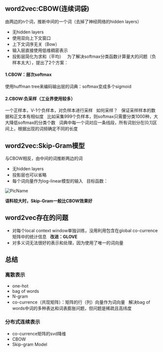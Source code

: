 ## word2vec:CBOW(连续词袋)  
由两边的n个词，推断中间的一个词（去掉了神经网络的hidden layers）  
* 无hidden layers
* 使用双向上下文窗口
* 上下文词序无关（Bow）
* 输入层直接使用低维稠密表示
* 投影层简化为求和（平均）  
为了解决softmax分类函数计算量大的问题（负样本太大），提出了2个方案：  
#### 1.CBOW：层次softmax  
使用huffman tree来编码输出层的词典：softmax变成多个sigmoid  
#### 2.CBOW:负采样（工业界使用较多）  
一个正样本，V-1个负样本，对负样本进行采样  
如何采样？  
保证采样样本的数据和正文本有相似度  
比如采集999个负样本，则softmax只需要分类1000种，大大降低softmax的分类个数  
词典中每一个词对应一条线段，所有词划分在[0,1]区间上，根据出现的词频确定不同的长度  
## word2vec:Skip-Gram模型  
与CBOW相反，由中间的词推断两边的词  
* 无hidden layers
* 投影层也可以省略
* 每个词向量作为log-linear模型的输入  
目标函数：  

![PicName](https://github.com/jiaruncao/jiaruncao.github.io/blob/master/NLP/Chapter6-Word2Vec/formula/25.png)  


**语料较大时，Skip-Gram一般比CBOW效果好**  
## word2vec存在的问题
* 对每个local context window单独训练，没用利用包含在global co-currence矩阵中的统计信息  
**改进：GLOVE**
* 对多义词无法很好的表示和处理，因为使用了唯一的词向量  
## 总结  
### 离散表示 
* one-hot
* bag of words
* N-gram
* co-currence（共现矩阵）：矩阵的行（列）向量作为词向量  
解决bag of words中词的多种表达和词表膨胀问题，但问题是稀疏且高纬度
### 分布式连续表示  
* co-currence矩阵的svd降维
* CBOW
* Skip-gram Model
